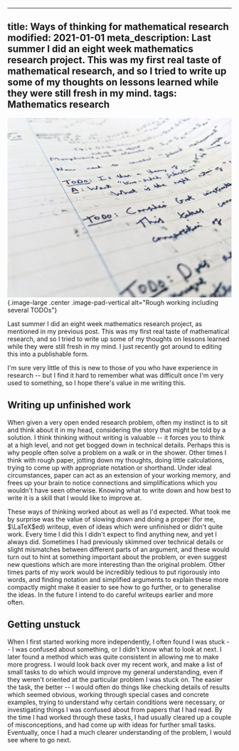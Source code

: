 ----
title: Ways of thinking for mathematical research
modified: 2021-01-01
meta_description: Last summer I did an eight week mathematics research project. This was my first real taste of mathematical research, and so I tried to write up some of my thoughts on lessons learned while they were still fresh in my mind.
tags: Mathematics research
----

![](/images/research-rough.jpg){.image-large .center .image-pad-vertical alt="Rough working including several TODOs"}

Last summer I did an eight week mathematics research project, as mentioned in my previous post. This was my first real taste of mathematical research, and so I tried to write up some of my thoughts on lessons learned while they were still fresh in my mind. I just recently got around to editing this into a publishable form.

I'm sure very little of this is new to those of you who have experience in research -- but I find it hard to remember what was difficult once I'm very used to something, so I hope there's value in me writing this.

<!--more-->

## Writing up unfinished work

When given a very open ended research problem, often my instinct is to sit and think about it in my head, considering the story that might be told by a solution. I think thinking without writing is valuable -- it forces you to think at a high level, and not get bogged down in technical details. Perhaps this is why people often solve a problem on a walk or in the shower. Other times I think with rough paper, jotting down my thoughts, doing little calculations, trying to come up with appropriate notation or shorthand. Under ideal circumstances, paper can act as an extension of your working memory, and frees up your brain to notice connections and simplifications which you wouldn't have seen otherwise. Knowing what to write down and how best to write it is a skill that I would like to improve at.

These ways of thinking worked about as well as I'd expected. What took me by surprise was the value of slowing down and doing a proper (for me, $\LaTeX$ed) writeup, even of ideas which were unfinished or didn't quite work. Every time I did this I didn't expect to find anything new, and yet I always did. Sometimes I had previously skimmed over technical details or slight mismatches between different parts of an argument, and these would turn out to hint at something important about the problem, or even suggest new questions which are more interesting than the original problem. Other times parts of my work would be incredibly tedious to put rigorously into words, and finding notation and simplified arguments to explain these more compactly might make it easier to see how to go further, or to generalise the ideas. In the future I intend to do careful writeups earlier and more often.

## Getting unstuck

When I first started working more independently, I often found I was stuck -- I was confused about something, or I didn't know what to look at next. I later found a method which was quite consistent in allowing me to make more progress. I would look back over my recent work, and make a list of small tasks to do which would improve my general understanding, even if they weren't oriented at the particular problem I was stuck on. The easier the task, the better -- I would often do things like checking details of results which seemed obvious, working through special cases and concrete examples, trying to understand why certain conditions were necessary, or investigating things I was confused about from papers that I had read. By the time I had worked through these tasks, I had usually cleared up a couple of misconceptions, and had come up with ideas for further small tasks. Eventually, once I had a much clearer understanding of the problem, I would see where to go next.
